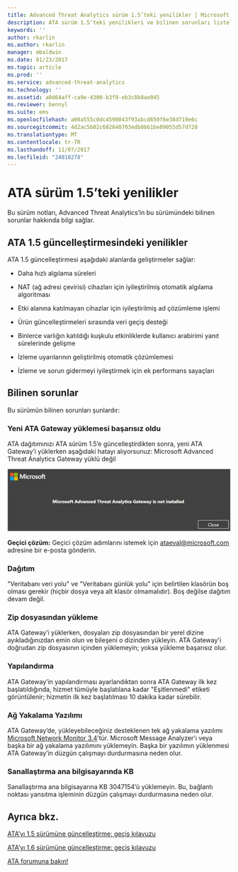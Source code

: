 ```yaml
---
title: Advanced Threat Analytics sürüm 1.5’teki yenilikler | Microsoft Docs
description: ATA sürüm 1.5’teki yenilikleri ve bilinen sorunları listeler
keywords: ''
author: rkarlin
ms.author: rkarlin
manager: mbaldwin
ms.date: 01/23/2017
ms.topic: article
ms.prod: ''
ms.service: advanced-threat-analytics
ms.technology: ''
ms.assetid: a0d64aff-ca9e-4300-b3f8-eb3c8b8ae045
ms.reviewer: bennyl
ms.suite: ems
ms.openlocfilehash: a00a555c0dc4590043f93abcd650f6e38d719e6c
ms.sourcegitcommit: 4d2ac5b02c682840703edb0661be09055d57d728
ms.translationtype: MT
ms.contentlocale: tr-TR
ms.lasthandoff: 11/07/2017
ms.locfileid: "24018278"
---
```

# <a name="whats-new-in-ata-version-15"></a>ATA sürüm 1.5’teki yenilikler
Bu sürüm notları, Advanced Threat Analytics’in bu sürümündeki bilinen sorunlar hakkında bilgi sağlar.

## <a name="whats-new-in-the-ata-15-update"></a>ATA 1.5 güncelleştirmesindeki yenilikler
ATA 1.5 güncelleştirmesi aşağıdaki alanlarda geliştirmeler sağlar:

-   Daha hızlı algılama süreleri

-   NAT (ağ adresi çevirisi) cihazları için iyileştirilmiş otomatik algılama algoritması

-   Etki alanına katılmayan cihazlar için iyileştirilmiş ad çözümleme işlemi

-   Ürün güncelleştirmeleri sırasında veri geçiş desteği

-   Binlerce varlığın katıldığı kuşkulu etkinliklerde kullanıcı arabirimi yanıt sürelerinde gelişme

-   İzleme uyarılarının geliştirilmiş otomatik çözümlemesi

-   İzleme ve sorun gidermeyi iyileştirmek için ek performans sayaçları

## <a name="known-issues"></a>Bilinen sorunlar
Bu sürümün bilinen sorunları şunlardır:

### <a name="new-ata-gateway-installation-fails"></a>Yeni ATA Gateway yüklemesi başarısız oldu
ATA dağıtımınızı ATA sürüm 1.5’e güncelleştirdikten sonra, yeni ATA Gateway’i yüklerken aşağıdaki hatayı alıyorsunuz: Microsoft Advanced Threat Analytics Gateway yüklü değil

![ATA GW hatası](media/ata-install-error.png)

<b>Geçici çözüm:</b> Geçici çözüm adımlarını istemek için <ataeval@microsoft.com> adresine bir e-posta gönderin.
### <a name="deployment"></a>Dağıtım
"Veritabanı veri yolu" ve "Veritabanı günlük yolu" için belirtilen klasörün boş olması gerekir (hiçbir dosya veya alt klasör olmamalıdır).
Boş değilse dağıtım devam değil.

### <a name="installation-from-zip-file"></a>Zip dosyasından yükleme
ATA Gateway’i yüklerken, dosyaları zip dosyasından bir yerel dizine ayıkladığınızdan emin olun ve bileşeni o dizinden yükleyin. ATA Gateway'i doğrudan zip dosyasının içinden yüklemeyin; yoksa yükleme başarısız olur.

### <a name="configuration"></a>Yapılandırma
ATA Gateway’in yapılandırması ayarlandıktan sonra ATA Gateway ilk kez başlatıldığında, hizmet tümüyle başlatılana kadar "Eşitlenmedi" etiketi görüntülenir; hizmetin ilk kez başlatılması 10 dakika kadar sürebilir.

### <a name="network-capture-software"></a>Ağ Yakalama Yazılımı
ATA Gateway’de, yükleyebileceğiniz desteklenen tek ağ yakalama yazılımı [Microsoft Network Monitor 3.4](http://www.microsoft.com/download/details.aspx?id=4865)’tür. Microsoft Message Analyzer’ı veya başka bir ağ yakalama yazılımını yüklemeyin. Başka bir yazılımın yüklenmesi ATA Gateway’in düzgün çalışmayı durdurmasına neden olur.

### <a name="kb-on-virtualization-host"></a>Sanallaştırma ana bilgisayarında KB
Sanallaştırma ana bilgisayarına KB 3047154’ü yüklemeyin. Bu, bağlantı noktası yansıtma işleminin düzgün çalışmayı durdurmasına neden olur.

## <a name="see-also"></a>Ayrıca bkz.

[ATA’yı 1.5 sürümüne güncelleştirme: geçiş kılavuzu](ata-update-1.5-migration-guide.md)

[ATA’yı 1.6 sürümüne güncelleştirme: geçiş kılavuzu](ata-update-1.6-migration-guide.md)

[ATA forumuna bakın!](https://social.technet.microsoft.com/Forums/security/home?forum=mata)
